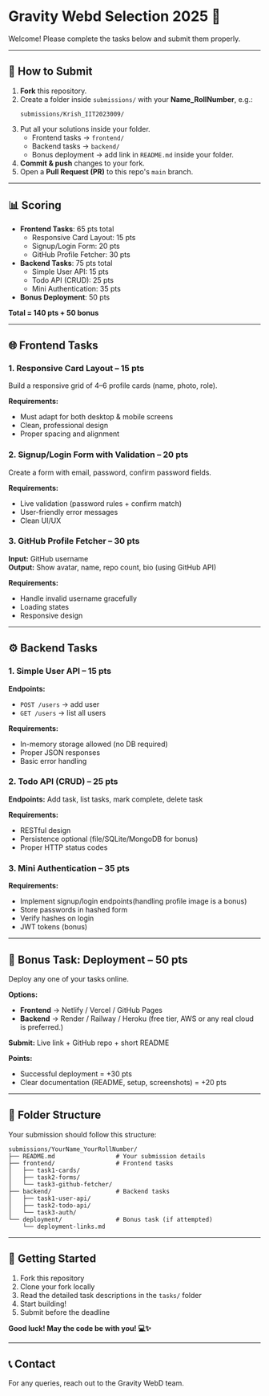 # Gravity Webd Selection 2025 🚀

Welcome! 
Please complete the tasks below and submit them properly.

---

## 📌 How to Submit
1. **Fork** this repository.  
2. Create a folder inside `submissions/` with your **Name_RollNumber**, e.g.:
   ```
   submissions/Krish_IIT2023009/
   ```
3. Put all your solutions inside your folder.  
   - Frontend tasks → `frontend/`  
   - Backend tasks → `backend/`  
   - Bonus deployment → add link in `README.md` inside your folder.  
4. **Commit & push** changes to your fork.  
5. Open a **Pull Request (PR)** to this repo's `main` branch.  

---

## 📊 Scoring
- **Frontend Tasks**: 65 pts total
  - Responsive Card Layout: 15 pts  
  - Signup/Login Form: 20 pts  
  - GitHub Profile Fetcher: 30 pts  
- **Backend Tasks**: 75 pts total
  - Simple User API: 15 pts  
  - Todo API (CRUD): 25 pts  
  - Mini Authentication: 35 pts  
- **Bonus Deployment**: 50 pts  

**Total = 140 pts + 50 bonus**  

---

## 🌐 Frontend Tasks

### 1. Responsive Card Layout – 15 pts

Build a responsive grid of 4–6 profile cards (name, photo, role).

**Requirements:**
- Must adapt for both desktop & mobile screens
- Clean, professional design
- Proper spacing and alignment

### 2. Signup/Login Form with Validation – 20 pts

Create a form with email, password, confirm password fields.

**Requirements:**
- Live validation (password rules + confirm match)
- User-friendly error messages
- Clean UI/UX

### 3. GitHub Profile Fetcher – 30 pts

**Input:** GitHub username  
**Output:** Show avatar, name, repo count, bio (using GitHub API)

**Requirements:**
- Handle invalid username gracefully
- Loading states
- Responsive design

---

## ⚙️ Backend Tasks

### 1. Simple User API – 15 pts

**Endpoints:**
- `POST /users` → add user
- `GET /users` → list all users

**Requirements:**
- In-memory storage allowed (no DB required)
- Proper JSON responses
- Basic error handling

### 2. Todo API (CRUD) – 25 pts

**Endpoints:** Add task, list tasks, mark complete, delete task

**Requirements:**
- RESTful design
- Persistence optional (file/SQLite/MongoDB for bonus)
- Proper HTTP status codes

### 3. Mini Authentication – 35 pts

**Requirements:**
- Implement signup/login endpoints(handling profile image is a bonus)
- Store passwords in hashed form
- Verify hashes on login
- JWT tokens (bonus)

---

## 🎁 Bonus Task: Deployment – 50 pts

Deploy any one of your tasks online.

**Options:**
- **Frontend** → Netlify / Vercel / GitHub Pages
- **Backend** → Render / Railway / Heroku (free tier, AWS or any real cloud is preferred.)

**Submit:** Live link + GitHub repo + short README

**Points:**
- Successful deployment = +30 pts
- Clear documentation (README, setup, screenshots) = +20 pts

---

## 📂 Folder Structure

Your submission should follow this structure:
```
submissions/YourName_YourRollNumber/
├── README.md                 # Your submission details
├── frontend/                 # Frontend tasks
│   ├── task1-cards/
│   ├── task2-forms/
│   └── task3-github-fetcher/
├── backend/                  # Backend tasks
│   ├── task1-user-api/
│   ├── task2-todo-api/
│   └── task3-auth/
└── deployment/               # Bonus task (if attempted)
    └── deployment-links.md
```

---

## 🚀 Getting Started

1. Fork this repository
2. Clone your fork locally
3. Read the detailed task descriptions in the `tasks/` folder
4. Start building!
5. Submit before the deadline

**Good luck! May the code be with you! 💻✨**

---

## 📞 Contact

For any queries, reach out to the Gravity WebD team.
